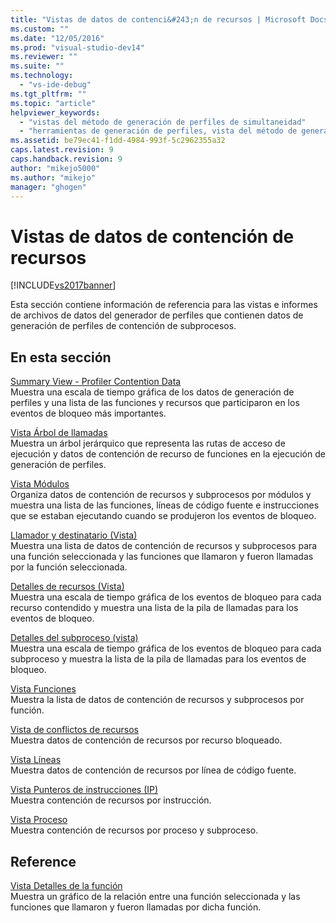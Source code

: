 ```yaml
---
title: "Vistas de datos de contenci&#243;n de recursos | Microsoft Docs"
ms.custom: ""
ms.date: "12/05/2016"
ms.prod: "visual-studio-dev14"
ms.reviewer: ""
ms.suite: ""
ms.technology: 
  - "vs-ide-debug"
ms.tgt_pltfrm: ""
ms.topic: "article"
helpviewer_keywords: 
  - "vistas del método de generación de perfiles de simultaneidad"
  - "herramientas de generación de perfiles, vista del método de generación de perfiles de simultaneidad"
ms.assetid: be79ec41-f1dd-4984-993f-5c2962355a32
caps.latest.revision: 9
caps.handback.revision: 9
author: "mikejo5000"
ms.author: "mikejo"
manager: "ghogen"
---
```

# Vistas de datos de contenci&#243;n de recursos
[!INCLUDE[vs2017banner](../code-quality/includes/vs2017banner.md)]

Esta sección contiene información de referencia para las vistas e informes de archivos de datos del generador de perfiles que contienen datos de generación de perfiles de contención de subprocesos.  
  
## En esta sección  
 [Summary View \- Profiler Contention Data](../profiling/resource-contention-data-views.md)  
 Muestra una escala de tiempo gráfica de los datos de generación de perfiles y una lista de las funciones y recursos que participaron en los eventos de bloqueo más importantes.  
  
 [Vista Árbol de llamadas](../profiling/call-tree-view-contention-data.md)  
 Muestra un árbol jerárquico que representa las rutas de acceso de ejecución y datos de contención de recurso de funciones en la ejecución de generación de perfiles.  
  
 [Vista Módulos](../profiling/modules-view-contention-data.md)  
 Organiza datos de contención de recursos y subprocesos por módulos y muestra una lista de las funciones, líneas de código fuente e instrucciones que se estaban ejecutando cuando se produjeron los eventos de bloqueo.  
  
 [Llamador y destinatario \(Vista\)](../profiling/caller-callee-view-contention-data.md)  
 Muestra una lista de datos de contención de recursos y subprocesos para una función seleccionada y las funciones que llamaron y fueron llamadas por la función seleccionada.  
  
 [Detalles de recursos \(Vista\)](../profiling/resource-details-view-contention-data.md)  
 Muestra una escala de tiempo gráfica de los eventos de bloqueo para cada recurso contendido y muestra una lista de la pila de llamadas para los eventos de bloqueo.  
  
 [Detalles del subproceso \(vista\)](../profiling/thread-details-view-contention-data.md)  
 Muestra una escala de tiempo gráfica de los eventos de bloqueo para cada subproceso y muestra la lista de la pila de llamadas para los eventos de bloqueo.  
  
 [Vista Funciones](../profiling/functions-view-contention-data.md)  
 Muestra la lista de datos de contención de recursos y subprocesos por función.  
  
 [Vista de conflictos de recursos](../profiling/resource-contentions-view-contention-data.md)  
 Muestra datos de contención de recursos por recurso bloqueado.  
  
 [Vista Líneas](../profiling/lines-view-contention-data.md)  
 Muestra datos de contención de recursos por línea de código fuente.  
  
 [Vista Punteros de instrucciones \(IP\)](../profiling/instruction-pointers-ips-view-contention-data.md)  
 Muestra contención de recursos por instrucción.  
  
 [Vista Proceso](../profiling/process-view-contention-data.md)  
 Muestra contención de recursos por proceso y subproceso.  
  
## Reference  
 [Vista Detalles de la función](../profiling/function-details-view.md)  
 Muestra un gráfico de la relación entre una función seleccionada y las funciones que llamaron y fueron llamadas por dicha función.